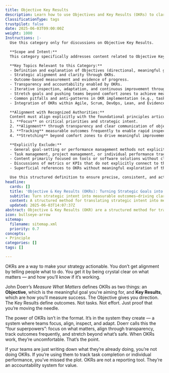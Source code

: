 ```yaml
---
title: Objective Key Results
description: Learn how to use Objectives and Key Results (OKRs) to clarify strategic goals, measure outcomes, align teams, and build accountability through transparent, outcome-focused planning.
ClassificationType: tags
trustpilot: false
date: 2025-06-03T09:00:00Z
weight: 1000
Instructions: |-
  Use this category only for discussions on Objective Key Results.

  **Scope and Intent:**  
  This category specifically addresses content related to Objective Key Results (OKRs), a structured goal-setting and measurement framework designed to translate strategic intent into measurable outcomes. Originating from John Doerr's foundational work, "Measure What Matters," OKRs emphasize clarity, alignment, transparency, accountability, and continuous improvement within agile, DevOps, product development, and organizational design contexts. The intent is to ensure that content explicitly aligns with the theoretical foundations, practical implementation, and strategic value of OKRs as a system for outcome-driven decision-making and iterative learning.

  **Key Topics Relevant to this Category:**  
  - Definition and explanation of Objectives (directional, meaningful goals) and Key Results (specific, measurable indicators of progress).
  - Strategic alignment and clarity through OKRs.
  - Outcome-based measurement and evidence of progress.
  - Transparency and accountability enabled by OKRs.
  - Iterative inspection, adaptation, and continuous improvement through regular OKR reviews.
  - Stretch goals and pushing teams beyond comfort zones to achieve meaningful outcomes.
  - Common pitfalls and anti-patterns in OKR implementation (e.g., task-based OKRs, individual performance tracking, superficial adoption).
  - Integration of OKRs within Agile, Scrum, DevOps, Lean, and Evidence-Based Management frameworks.

  **Alignment with Recognized Authorities:**  
  Content must align explicitly with the foundational principles articulated by John Doerr in "Measure What Matters," emphasizing the "four superpowers" of OKRs:  
  1. **Focus** on critical priorities and strategic intent.  
  2. **Alignment** through transparency and clear communication of objectives and outcomes.  
  3. **Tracking** measurable outcomes frequently to enable rapid inspection and adaptation.  
  4. **Stretching** beyond comfort zones to drive meaningful improvement and innovation.

  **Explicitly Exclude:**  
  - General goal-setting or performance management methods not explicitly aligned with OKRs as defined by John Doerr.  
  - Task management, project management, or individual performance tracking unrelated to outcome-based measurement.  
  - Content primarily focused on tools or software solutions without clear reference to OKR principles and practices.  
  - Discussions of metrics or KPIs that do not explicitly connect to the OKR framework and philosophy.  
  - Superficial references to OKRs without meaningful exploration of their strategic intent, theoretical foundations, or practical implementation.

  Use this structured definition to ensure precise, consistent, and actionable classification of content related explicitly to Objective Key Results.
headline:
  cards: []
  title: 'Objective & Key Results (OKRs): Turning Strategic Goals into Measurable Outcomes'
  subtitle: Turn strategic intent into measurable outcomes—driving clarity, alignment, accountability, and continuous improvement across teams and organizations.
  content: A structured method for translating strategic intent into measurable outcomes, enabling teams to clarify priorities, align transparently, and regularly inspect progress. Posts explore defining meaningful objectives, selecting outcome-oriented measures, fostering accountability, and creating a culture of continuous improvement through iterative learning, evidence-based decision-making, and adaptive organizational practices.
  updated: 2025-06-03T14:07:37Z
abstract: Objective & Key Results (OKR) are a structured method for translating strategic goals into measurable outcomes, enabling clarity, alignment, and accountability within teams and organizations. Originating from John Doerr's "Measure What Matters," this approach defines an Objective as a meaningful, directional goal, and Key Results as specific, measurable indicators of progress toward that goal. Rather than tracking tasks or individual efforts, Objective Key Results emphasize outcomes and evidence of actual progress. Their value lies in creating a transparent system that encourages teams to focus on critical priorities, align their efforts clearly, regularly inspect progress, and adapt accordingly. Properly implemented, Objective Key Results foster a culture of accountability and continuous improvement, pushing teams beyond comfort zones to achieve meaningful results. In agile, DevOps, product development, and organizational design contexts, Objective Key Results serve as a foundational practice for ensuring strategic alignment, outcome-driven decision-making, and iterative learning.
icon: bullseye-arrow
sitemap:
  filename: sitemap.xml
  priority: 0.7
concepts:
- Principle
categories: []
tags: []

---
```

OKRs are a way to make your strategy actionable. You don’t get alignment by telling people what to do. You get it by being crystal clear on what matters — and how you’ll know if it’s working.

John Doerr’s _Measure What Matters_ defines OKRs as two things: an **Objective**, which is the meaningful goal you're aiming for, and **Key Results**, which are how you’ll measure success. The Objective gives you direction. The Key Results define outcomes. Not tasks. Not effort. Just proof that you’re moving the needle.

The power of OKRs isn’t in the format. It’s in the system they create — a system where teams focus, align, inspect, and adapt. Doerr calls this the “four superpowers”: focus on what matters, align through transparency, track outcomes frequently, and stretch beyond what’s safe. When OKRs work, they’re uncomfortable. That’s the point.

If your teams are just writing down what they’re already doing, you’re not doing OKRs. If you’re using them to track task completion or individual performance, you’ve missed the plot. OKRs are not a reporting tool. They’re an accountability system for value.
